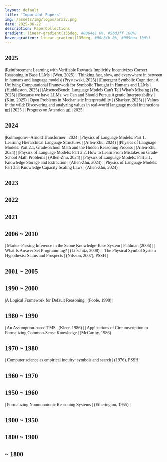 ```yaml
---
layout: default
title: 'Important Papers'
img: /assets/img/logos/arxiv.png
date: 2025-06-22
description: PaperCollections
gradient: linear-gradient(135deg, #0064e1 0%, #5bd3ff 100%)
hover-gradient: linear-gradient(135deg, #00c6fb 0%, #005bea 100%)
---
```



<style>
body, table, th, td {
    font-family: "Times New Roman", Times, serif;
}
</style>


## 2025 


|Reinforcement Learning with Verifiable Rewards Implicitly Incentivizes Correct Reasoning in Base LLMs | (Wen, 2025) | 
|Thinking fast, slow, and everywhere in between in humans and language models| (Prystawski, 2025) |
|Emergent Symbolic Cognition: A Unifying Computational Framework for Symbolic Thought in Humans and LLMs | (Huddleston, 2025) | 
|AbsenceBench: Language Models Can't Tell What's Missing | (Fu, 2025) | 
|Because we have LLMs, we Can and Should Pursue Agentic Interpretability | (Kim, 2025)
| Open Problems in Mechanistic Interpretability | (Sharkey, 2025) | 
| Values in the wild: Discovering and analyzing values in real-world language model interactions [url](https://www.anthropic.com/research/values-wild) | 2025  |
| Progress on Attention [url](https://transformer-circuits.pub/2025/attention-update/index.html) | 2025 | 


## 2024 

|Kolmogorov–Arnold Transformer | 2024 | 
|Physics of Language Models: Part 1, Learning Hierarchical Language Structures | (Allen-Zhu, 2024) | 
|Physics of Language Models: Part 2.1, Grade-School Math and the Hidden Reasoning Process | (Allen-Zhu, 2024) | 
|Physics of Language Models: Part 2.2, How to Learn From Mistakes on Grade-School Math Problems | (Allen-Zhu, 2024) | 
|Physics of Language Models: Part 3.1, Knowledge Storage and Extraction | (Allen-Zhu, 2024) |
|Physics of Language Models: Part 3.3, Knowledge Capacity Scaling Laws | (Allen-Zhu, 2024) |


## 2023 


## 2022

## 2021 

## 2006 ~ 2010

| Marker-Passing Inference in the Scone Knowledge-Base System | Fahlman (2006) | 
| What Is Answer Set Programming? | (Lifschitz, 2008) |
| The Physical Symbol System Hypothesis: Status and Prospects | (Nilsson, 2007), PSSH |

## 2001 ~ 2005


## 1990 ~ 2000

|A Logical Framework for Default Reasoning | (Poole, 1998) | 

## 1980 ~ 1990

| An Assumption-based TMS | (Kleer, 1986) | 
| Applications of Circumscription to Formalizing Common-Sense Knowledge | (McCarthy, 1986)

## 1970 ~ 1980

| Computer science as empirical inquiry: symbols and search  |  (1976), PSSH

## 1960 ~ 1970


## 1950 ~ 1960
| Formalizing Nonmonotonic Reasoning  Systems | (Etherington, 1955) |

## 1900 ~ 1950


## 1800 ~ 1900


## ~ 1800

